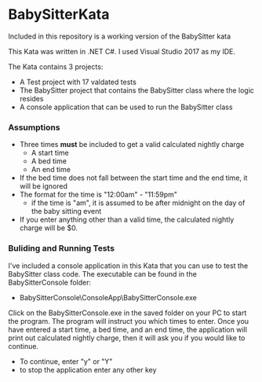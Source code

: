 # BabySitterKata
Included in this repository is a working version of the BabySitter kata

This Kata was written in .NET C#. I used Visual Studio 2017 as my IDE.

The Kata contains 3 projects:
* A Test project with 17 valdated tests
* The BabySitter project that contains the BabySitter class where the logic resides
* A console application that can be used to run the BabySitter class

### Assumptions
* Three times **must** be included to get a valid calculated nightly charge
  * A start time
  * A bed time
  * An end time
* If the bed time does not fall between the start time and the end time, it will be ignored
* The format for the time is "12:00am" - "11:59pm"
  * if the time is "am", it is assumed to be after midnight on the day of the baby sitting event
* If you enter anything other than a valid time, the calculated nightly charge will be $0.


### Buliding and Running Tests

I've included a console application in this Kata that you can use to test the BabySitter class code.
The executable can be found in the BabySitterConsole folder: 
* BabySitterConsole\ConsoleApp\BabySitterConsole.exe

Click on the BabySitterConsole.exe in the saved folder on your PC to start the program. The program will instruct you which times to enter. Once you have entered a start time, a bed time, and an end time, the application will print out calculated nightly charge, then it will ask you if you would like to continue.
* To continue, enter "y" or "Y"
* to stop the application enter any other key





